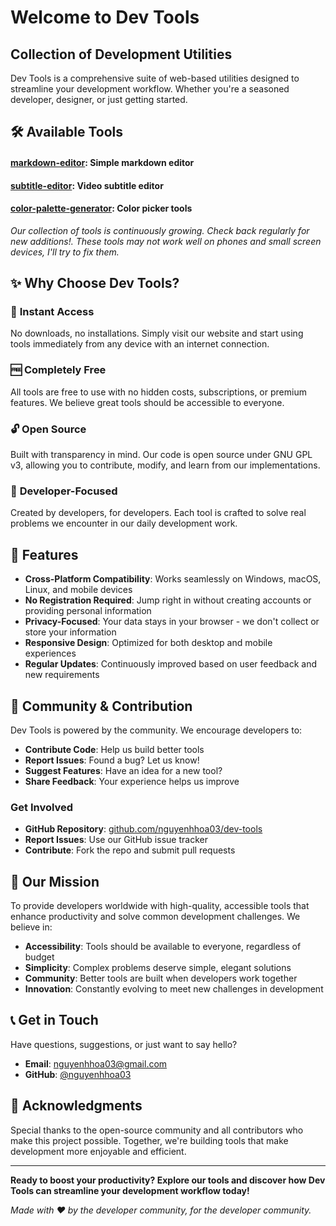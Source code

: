 # Welcome to Dev Tools

## Collection of Development Utilities

Dev Tools is a comprehensive suite of web-based utilities designed to streamline your development workflow. Whether you're a seasoned developer, designer, or just getting started.

## 🛠️ Available Tools

#### [markdown-editor](https://scriptum.free.nf/markdown-editor/): Simple markdown editor

#### [subtitle-editor](https://scriptum.free.nf/subtitle-editor/): Video subtitle editor

#### [color-palette-generator](https://scriptum.free.nf/color-palette-generator/): Color picker tools

*Our collection of tools is continuously growing. Check back regularly for new additions!. These tools may not work well on phones and small screen devices, I'll try to fix them.* 


## ✨ Why Choose Dev Tools?

### 🚀 **Instant Access**
No downloads, no installations. Simply visit our website and start using tools immediately from any device with an internet connection.

### 🆓 **Completely Free**
All tools are free to use with no hidden costs, subscriptions, or premium features. We believe great tools should be accessible to everyone.

### 🔓 **Open Source**
Built with transparency in mind. Our code is open source under GNU GPL v3, allowing you to contribute, modify, and learn from our implementations.

### 🎯 **Developer-Focused**
Created by developers, for developers. Each tool is crafted to solve real problems we encounter in our daily development work.


## 🌟 Features

- **Cross-Platform Compatibility**: Works seamlessly on Windows, macOS, Linux, and mobile devices
- **No Registration Required**: Jump right in without creating accounts or providing personal information
- **Privacy-Focused**: Your data stays in your browser - we don't collect or store your information
- **Responsive Design**: Optimized for both desktop and mobile experiences
- **Regular Updates**: Continuously improved based on user feedback and new requirements

## 🤝 Community & Contribution

Dev Tools is powered by the community. We encourage developers to:

- **Contribute Code**: Help us build better tools
- **Report Issues**: Found a bug? Let us know!
- **Suggest Features**: Have an idea for a new tool?
- **Share Feedback**: Your experience helps us improve

### Get Involved

- **GitHub Repository**: [github.com/nguyenhhoa03/dev-tools](https://github.com/nguyenhhoa03/dev-tools)
- **Report Issues**: Use our GitHub issue tracker
- **Contribute**: Fork the repo and submit pull requests

## 🎯 Our Mission

To provide developers worldwide with high-quality, accessible tools that enhance productivity and solve common development challenges. We believe in:

- **Accessibility**: Tools should be available to everyone, regardless of budget
- **Simplicity**: Complex problems deserve simple, elegant solutions
- **Community**: Better tools are built when developers work together
- **Innovation**: Constantly evolving to meet new challenges in development

## 📞 Get in Touch

Have questions, suggestions, or just want to say hello?

- **Email**: [nguyenhhoa03@gmail.com](mailto:nguyenhhoa03@gmail.com)
- **GitHub**: [@nguyenhhoa03](https://github.com/nguyenhhoa03)

## 🙏 Acknowledgments

Special thanks to the open-source community and all contributors who make this project possible. Together, we're building tools that make development more enjoyable and efficient.

---

**Ready to boost your productivity? Explore our tools and discover how Dev Tools can streamline your development workflow today!**

*Made with ❤️ by the developer community, for the developer community.*
